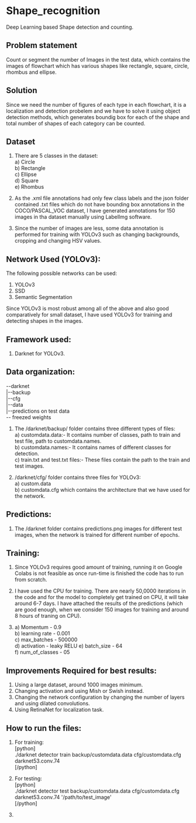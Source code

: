 # Shape_recognition
Deep Learning based Shape detection and counting.  

## Problem statement
Count or segment the number of Images in the test data, which contains the images of flowchart which has various shapes like
rectangle, square, circle, rhombus and ellipse.   

## Solution
Since we need the number of figures of each type in each flowchart, it is a localization and detection probelem and we have to solve it using object detection methods, which generates boundig box for each of the shape and total number of shapes of each category can be counted.  

## Dataset  

1. There are 5 classes in the dataset:  
a) Circle  
b) Rectangle  
c) Ellipse  
d) Square  
e) Rhombus  

2. As the .xml file annotations had only few class labels and the json folder contained .txt files which do not have bounding box annotations in the COCO/PASCAL_VOC dataset, I have generated annotations for 150 images in tha dataset manually using LabelImg software.  

3. Since the number of images are less, some data annotation is performed for training with YOLOv3 such as changing backgrounds, cropping and changing HSV values.  

## Network Used (YOLOv3):  

The following possible networks can be used:  

1. YOLOv3  
2. SSD  
3. Semantic Segmentation  

Since YOLOv3 is most robust among all of the above and also good comparatively for small dataset, I have used YOLOv3 for training and detecting shapes in the images.  

## Framework used:  

1. Darknet for YOLOv3.  

## Data organization:  

--darknet  
 |--backup  
  |--cfg  
   |--data  
    |--predictions on test data  
-- freezed weights   

1. The /darknet/backup/ folder contains three different types of files:  
   a) customdata.data:- It contains number of classes, path to train and test file, path to customdata.names.  
   b) customdata.names:- It contains names of different classes for detection.  
   c) train.txt and test.txt files:- These files contain the path to the train and test images.  
   
2. /darknet/cfg/ folder contains three files for YOLOv3:  
  a) custom.data  
  b) customdata.cfg which contains the architecture that we have used for the network.  
  
## Predictions:  

1. The /darknet folder contains predictions.png images for different test images, when the network is trained for different number of epochs.  

## Training:  

1. Since YOLOv3 requires good amount of training, running it on Google Colabs is not feasible as once run-time is finished the code has to run from scratch.   

2. I have used the CPU for training. There are nearly 50,0000 iterations in the code and for the model to completely get trained on CPU, it will take around 6-7 days. I have attached the results of the predictions (which are good enough, when we consider 150 images for training and around 8 hours of traning on CPU).  

3. a) Momentum - 0.9  
   b) learning rate - 0.001  
   c) max_batches - 500000  
   d) activation - leaky  RELU
   e) batch_size - 64  
   f) num_of_classes - 05  
   
   
## Improvements Required for best results:  

1. Using a large dataset, around 1000 images minimum.  
2. Changing activation and using Mish or Swish instead.  
3. Changing the network configuration by changing the number of layers and using dilated convolutions.
4. Using RetinaNet for localization task.  

## How to run the files:  

1. For training:  
[python]  
 ./darknet detector train backup/customdata.data cfg/customdata.cfg darknet53.conv.74  
 [/python]
 
 2. For testing:  
 [python]  
 ./darknet detector test backup/customdata.data cfg/customdata.cfg darknet53.conv.74  '/path/to/test_image'  
 [/python]  
 
 3. 






    
  


